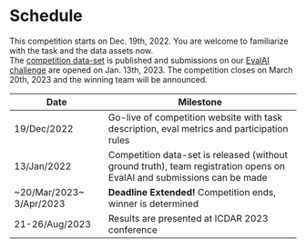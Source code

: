 # Schedule

This competition starts on Dec. 19th, 2022. You are welcome to familiarize with the task and the data assets now.  
The [competition data-set](../task#competition-data-set) is published and submissions on our [EvalAI challenge](https://eval.ai/web/challenges/challenge-page/1923/) are opened on Jan. 13th, 2023. The competition closes on March 20th, 2023 and the winning team will be announced.

| Date | Milestone |
|------|-----------|
|19/Dec/2022 | Go-live of competition website with task description, eval metrics and participation rules |
|13/Jan/2022 | Competition data-set is released (without ground truth), team registration opens on EvalAI and submissions can be made  |
|~20/Mar/2023~ 3/Apr/2023 | **Deadline Extended!** Competition ends, winner is determined|
|21-26/Aug/2023 | Results are presented at ICDAR 2023 conference|
